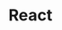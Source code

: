 # React

<!-- 
Structure or Flow of the Program:
Header
    -Logo
    -Nav Items
Body 
    -Search 
    -Restaurant Container
        -Restaurant Cards
        -Img
        -Name of rest, Cuisine, Ratings, Delivery Time
Footer
    -Copyright
    -Links
    -Address
    -Contact 
-->

<!-- 
Two types of export and import

default Export/Import

export default Component;
import Component from Path;

Named Export/Import is used for multiple imports and exports

export const Component;
import { Component } from Path; 
-->

<!-- 
React hooks
Types
useState() -- superpowerful react variables
useEffect() -- 
-->